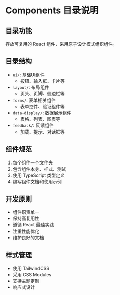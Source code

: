 # Components 目录说明

## 目录功能
存放可复用的 React 组件，采用原子设计模式组织组件。

## 目录结构
- `ui/`: 基础UI组件
  - 按钮、输入框、卡片等
- `layout/`: 布局组件
  - 页头、页脚、侧边栏等
- `forms/`: 表单相关组件
  - 表单控件、验证组件等
- `data-display/`: 数据展示组件
  - 表格、列表、图表等
- `feedback/`: 反馈组件
  - 加载、提示、对话框等

## 组件规范
1. 每个组件一个文件夹
2. 包含组件本身、样式、测试
3. 使用 TypeScript 类型定义
4. 编写组件文档和使用示例

## 开发原则
- 组件职责单一
- 保持高复用性
- 遵循 React 最佳实践
- 注重性能优化
- 维护良好的文档

## 样式管理
- 使用 TailwindCSS
- 采用 CSS Modules
- 支持主题定制
- 响应式设计 
